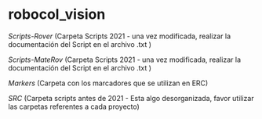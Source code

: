 # robocol_vision

*Scripts-Rover* (Carpeta Scripts 2021 - una vez modificada, realizar la documentación del Script en el archivo .txt )

*Scripts-MateRov* (Carpeta Scripts 2021 - una vez modificada, realizar la documentación del Script en el archivo .txt )

*Markers* (Carpeta con los marcadores que se utilizan en ERC)

*SRC* (Carpeta scripts antes de 2021 - Esta algo desorganizada, favor utilizar las carpetas referentes a cada proyecto)

